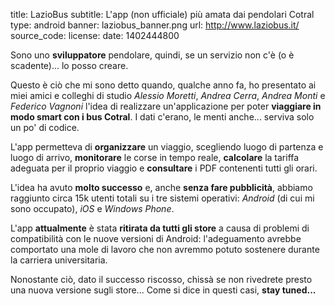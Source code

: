 title: LazioBus
subtitle: L'app (non ufficiale) più amata dai pendolari Cotral
type: android
banner: laziobus_banner.png
url: http://www.laziobus.it/
source_code:
license:
date: 1402444800

Sono uno **sviluppatore** pendolare, quindi, se un servizio non c'è
(o è scadente)... lo posso creare.

Questo è ciò che mi sono detto quando, qualche anno fa, ho presentato ai miei amici e colleghi 
di studio *Alessio Moretti*, *Andrea Cerra*, *Andrea Monti* e *Federico Vagnoni* 
l'idea di realizzare un'applicazione per poter **viaggiare in modo 
smart con i bus Cotral**. I dati c'erano, le menti anche... serviva solo un 
po' di codice.

L'app permetteva di **organizzare** un viaggio, scegliendo luogo di partenza e 
luogo di arrivo, **monitorare** le corse in tempo reale, **calcolare** la 
tariffa adeguata per il proprio viaggio e **consultare** i PDF
contenenti tutti gli orari.

L'idea ha avuto **molto successo** e, anche **senza fare pubblicità**, abbiamo raggiunto circa 15k utenti totali su
i tre sistemi operativi: *Android* (di cui mi sono occupato), *iOS* e *Windows 
Phone*.

L'app **attualmente** è stata **ritirata da tutti gli store** a causa di problemi di
compatibilità con le nuove versioni di Android: l'adeguamento avrebbe 
comportato una mole di lavoro che non avremmo potuto sostenere durante la carriera
universitaria.

Nonostante ciò, dato il successo riscosso, chissà se non rivedrete presto una nuova
versione sugli store... Come si dice in questi casi, **stay tuned...**